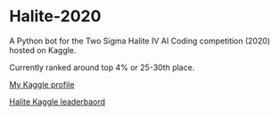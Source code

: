# Halite-2020
A Python bot for the Two Sigma Halite IV AI Coding competition (2020) hosted on Kaggle.

Currently ranked around top 4% or 25-30th place.

[My Kaggle profile](https://www.kaggle.com/evilpegasus)

[Halite Kaggle leaderbaord](https://www.kaggle.com/c/halite/leaderboard)
